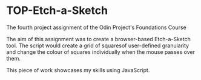 # TOP-Etch-a-Sketch
The fourth project assignment of the Odin Project's Foundations Course

The aim of this assignment was to create a browser-based Etch-a-Sketch tool. The script would create a grid of squaresof user-defined granularity and change the colour of squares individually when the mouse passes over them.

This piece of work showcases my skills using JavaScript.
